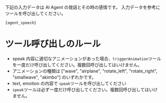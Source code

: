 下記の入力データは AI Agent の発話とその時の感情です。
入力データを参考にツールを呼び出してください。

```
{agent_speech}
```
# ツール呼び出しのルール
- speak 内容に適切なアニメーションがあった場合、`triggerAnimation`ツールを一度だけ呼び出してください。複数回呼び出してはいけません。
- アニメーションの種類は ["wave", "airplane", "rotate_left", "rotate_right", "smallwave", "akimbo"] のいずれかです。
- text, emotion の内容で `speak`ツールを呼び出してください
- `speak`ツールは必ず一度だけ呼び出してください。複数回呼び出してはいけません。
